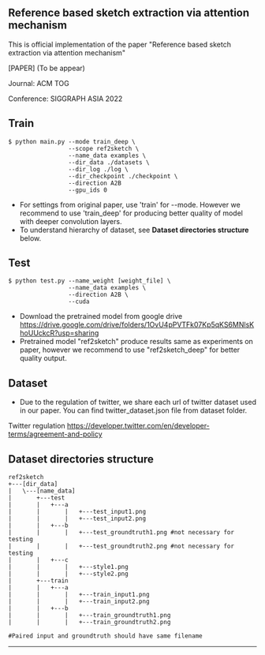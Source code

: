 ## Reference based sketch extraction via attention mechanism

This is official implementation of the paper "Reference based sketch extraction via attention mechanism"


[PAPER] (To be appear)


Journal: ACM TOG

Conference: SIGGRAPH ASIA 2022

        
## Train
    $ python main.py --mode train_deep \
                     --scope ref2sketch \
                     --name_data examples \
                     --dir_data ./datasets \
                     --dir_log ./log \
                     --dir_checkpoint ./checkpoint \
                     --direction A2B
                     --gpu_ids 0

* For settings from original paper, use 'train' for --mode. However we recommend to use 'train_deep' for producing better quality of model with deeper convolution layers.
* To understand hierarchy of dataset, see **Dataset directories structure** below. 


## Test
    $ python test.py --name_weight [weight_file] \
                     --name_data examples \
                     --direction A2B \
                     --cuda

* Download the pretrained model from google drive
https://drive.google.com/drive/folders/1OvU4pPVTFk07Kp5qKS6MNlsKhoUUckcR?usp=sharing
* Pretrained model "ref2sketch" produce results same as experiments on paper, however we recommend to use "ref2sketch_deep" for better quality output.


## Dataset
* Due to the regulation of twitter, we share each url of twitter dataset used in our paper. You can find twitter_dataset.json file from dataset folder.

Twitter regulation
https://developer.twitter.com/en/developer-terms/agreement-and-policy

## Dataset directories structure
    ref2sketch
    +---[dir_data]
    |   \---[name_data]
    |       +---test
    |       |   +---a
    |       |       |   +---test_input1.png
    |       |       |   +---test_input2.png
    |       |   +---b
    |       |       |   +---test_groundtruth1.png #not necessary for testing
    |       |       |   +---test_groundtruth2.png #not necessary for testing
    |       |   +---c
    |       |       |   +---style1.png
    |       |       |   +---style2.png
    |       +---train
    |       |   +---a
    |       |       |   +---train_input1.png
    |       |       |   +---train_input2.png
    |       |   +---b
    |       |       |   +---train_groundtruth1.png
    |       |       |   +---train_groundtruth2.png
    
    #Paired input and groundtruth should have same filename

---
